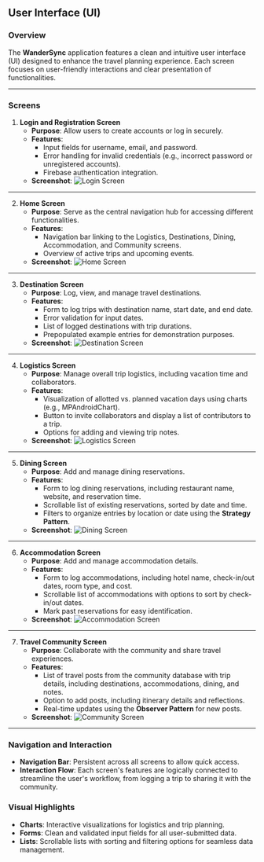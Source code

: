 ## User Interface (UI)

### **Overview**
The **WanderSync** application features a clean and intuitive user interface (UI) designed to enhance the travel planning experience. Each screen focuses on user-friendly interactions and clear presentation of functionalities.

---

### **Screens**

1. **Login and Registration Screen**
   - **Purpose**: Allow users to create accounts or log in securely.
   - **Features**:
     - Input fields for username, email, and password.
     - Error handling for invalid credentials (e.g., incorrect password or unregistered accounts).
     - Firebase authentication integration.
   - **Screenshot**:
     ![Login Screen](assets/login_screen.png)

---

2. **Home Screen**
   - **Purpose**: Serve as the central navigation hub for accessing different functionalities.
   - **Features**:
     - Navigation bar linking to the Logistics, Destinations, Dining, Accommodation, and Community screens.
     - Overview of active trips and upcoming events.
   - **Screenshot**:
     ![Home Screen](assets/home_screen.png)

---

3. **Destination Screen**
   - **Purpose**: Log, view, and manage travel destinations.
   - **Features**:
     - Form to log trips with destination name, start date, and end date.
     - Error validation for input dates.
     - List of logged destinations with trip durations.
     - Prepopulated example entries for demonstration purposes.
   - **Screenshot**:
     ![Destination Screen](assets/destination_screen.png)

---

4. **Logistics Screen**
   - **Purpose**: Manage overall trip logistics, including vacation time and collaborators.
   - **Features**:
     - Visualization of allotted vs. planned vacation days using charts (e.g., MPAndroidChart).
     - Button to invite collaborators and display a list of contributors to a trip.
     - Options for adding and viewing trip notes.
   - **Screenshot**:
     ![Logistics Screen](assets/logistics_screen.png)

---

5. **Dining Screen**
   - **Purpose**: Add and manage dining reservations.
   - **Features**:
     - Form to log dining reservations, including restaurant name, website, and reservation time.
     - Scrollable list of existing reservations, sorted by date and time.
     - Filters to organize entries by location or date using the **Strategy Pattern**.
   - **Screenshot**:
     ![Dining Screen](assets/dining_screen.png)

---

6. **Accommodation Screen**
   - **Purpose**: Add and manage accommodation details.
   - **Features**:
     - Form to log accommodations, including hotel name, check-in/out dates, room type, and cost.
     - Scrollable list of accommodations with options to sort by check-in/out dates.
     - Mark past reservations for easy identification.
   - **Screenshot**:
     ![Accommodation Screen](assets/accommodation_screen.png)

---

7. **Travel Community Screen**
   - **Purpose**: Collaborate with the community and share travel experiences.
   - **Features**:
     - List of travel posts from the community database with trip details, including destinations, accommodations, dining, and notes.
     - Option to add posts, including itinerary details and reflections.
     - Real-time updates using the **Observer Pattern** for new posts.
   - **Screenshot**:
     ![Community Screen](assets/community_screen.png)

---

### **Navigation and Interaction**
- **Navigation Bar**: Persistent across all screens to allow quick access.
- **Interaction Flow**: Each screen's features are logically connected to streamline the user's workflow, from logging a trip to sharing it with the community.

### **Visual Highlights**
- **Charts**: Interactive visualizations for logistics and trip planning.
- **Forms**: Clean and validated input fields for all user-submitted data.
- **Lists**: Scrollable lists with sorting and filtering options for seamless data management.

